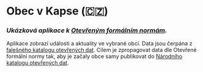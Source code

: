 # Obec v Kapse (:czech_republic:) 
### *Ukázková aplikace k [Otevřeným formálním normám](https://data.gov.cz/ofn/).* 
Aplikace zobrazí události a aktuality ve vybrané obci. Data jsou čerpána z [falešného katalogu otevřených dat](https://oha03.mvcr.gov.cz/datové-sady). Cílem je zpropagovat data dle Otevřené formální normy tak, aby je začaly obce samy publikovat do [Národního katalogu otevřených dat](https://data.gov.cz/datov%C3%A9-sady).

